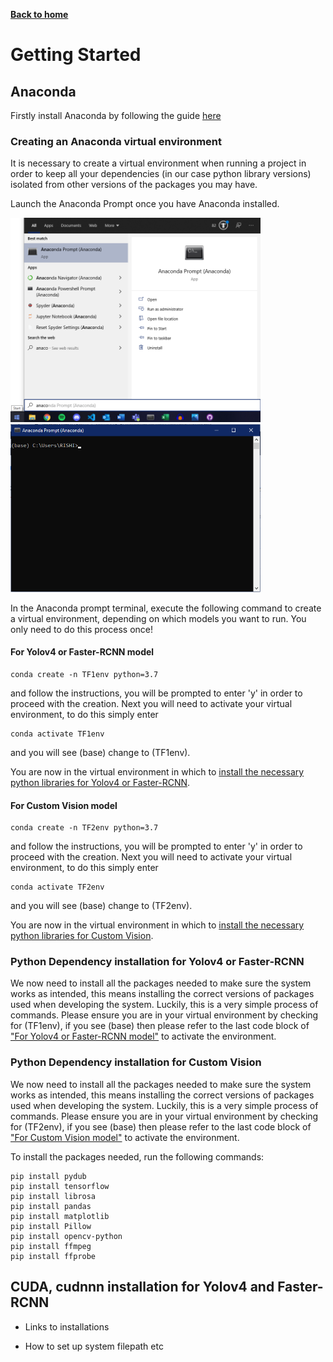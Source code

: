 [__Back to home__](index.md)

# Getting Started

## Anaconda

Firstly install Anaconda by following the guide [here](https://docs.anaconda.com/anaconda/install/)

### Creating an Anaconda virtual environment

It is necessary to create a virtual environment when running a project in order to keep all your dependencies (in our case python library versions) isolated from other versions of the packages you may have.

Launch the Anaconda Prompt once you have Anaconda installed.
<p float="left">
  <img src="assets/startmenu.png" alt="Start Menu" width="400"/>
  <img src="assets/prompt.png" alt="Prompt" width="400"/>
</p>

In the Anaconda prompt terminal, execute the following command to create a virtual environment, depending on which models you want to run. You only need to do this process once!
#### For Yolov4 or Faster-RCNN model
```
conda create -n TF1env python=3.7
```
and follow the instructions, you will be prompted to enter 'y' in order to proceed with the creation. Next you will need to activate your virtual environment, to do this simply enter
```
conda activate TF1env
```
and you will see (base) change to (TF1env). 

You are now in the virtual environment in which to [install the necessary python libraries for Yolov4 or Faster-RCNN](#Python-Dependency-installation-for-Yolov4-or-Faster-RCNN).
#### For Custom Vision model
```
conda create -n TF2env python=3.7
```
and follow the instructions, you will be prompted to enter 'y' in order to proceed with the creation. Next you will need to activate your virtual environment, to do this simply enter
```
conda activate TF2env
```
and you will see (base) change to (TF2env). 

You are now in the virtual environment in which to [install the necessary python libraries for Custom Vision](#Python-Dependency-installation-for-Yolov4-or-Faster-RCNN).


### Python Dependency installation for Yolov4 or Faster-RCNN

We now need to install all the packages needed to make sure the system works as intended, this means installing the correct versions of packages used when developing the system. Luckily, this is a very simple process of commands. Please ensure you are in your virtual environment by checking for (TF1env), if you see (base) then please refer to the last code block of ["For Yolov4 or Faster-RCNN model"](#For-Yolov4-or-Faster-RCNN-model) to activate the environment.

### Python Dependency installation for Custom Vision

We now need to install all the packages needed to make sure the system works as intended, this means installing the correct versions of packages used when developing the system. Luckily, this is a very simple process of commands. Please ensure you are in your virtual environment by checking for (TF2env), if you see (base) then please refer to the last code block of ["For Custom Vision model"](#For-Custom-Vision-model) to activate the environment.

To install the packages needed, run the following commands:
```
pip install pydub
pip install tensorflow
pip install librosa
pip install pandas 
pip install matplotlib
pip install Pillow
pip install opencv-python
pip install ffmpeg
pip install ffprobe
```
## CUDA, cudnnn installation for Yolov4 and Faster-RCNN
- Links to installations

- How to set up system filepath etc
